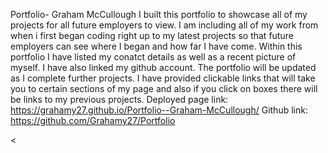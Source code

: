 Portfolio- Graham McCullough
I built this portfolio to showcase all of my projects for all future employers to view.
I am including all of my work from when i first began coding right up to my latest projects so that future employers can see where I began and how far I have come.
Within this portfolio I have listed my conatct details as well as a recent picture of myself.
I have also linked my github account.
The portfolio will be updated as I complete further projects.
I have provided clickable links that will take you to certain sections of my page and also if you click on boxes there will be links to my previous projects.
Deployed page link: https://grahamy27.github.io/Portfolio--Graham-McCullough/
Github link: https://github.com/Grahamy27/Portfolio



<
